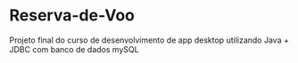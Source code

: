 # Reserva-de-Voo
 Projeto final do curso de desenvolvimento de app desktop utilizando Java + JDBC com banco de dados mySQL
